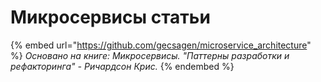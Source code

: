 # Микросервисы статьи

{% embed url="https://github.com/gecsagen/microservice_architecture" %}
_Основано на книге: Микросервисы. "Паттерны разработки и рефакторинга" - Ричардсон Крис._
{% endembed %}
